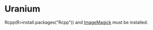 # Uranium
Rcpp(R>install.packages("Rcpp")) and <a href="https://www.imagemagick.org/script/index.php">ImageMagick</a> must be installed.
